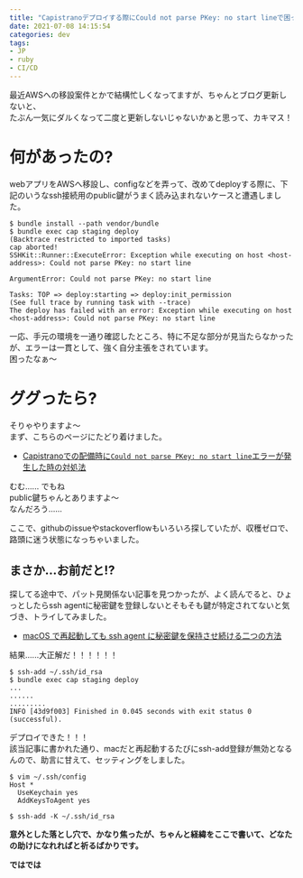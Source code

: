 ```yaml
---
title: "Capistranoデプロイする際にCould not parse PKey: no start lineで困った件"
date: 2021-07-08 14:15:54
categories: dev
tags:
- JP
- ruby
- CI/CD
---
```

最近AWSへの移設案件とかで結構忙しくなってますが、ちゃんとブログ更新しないと、  
たぶん一気にダルくなって二度と更新しないじゃないかぁと思って、カキマス！  
<!--more-->

# 何があったの?
webアプリをAWSへ移設し、configなどを弄って、改めてdeployする際に、下記のいうなssh接続用のpublic鍵がうまく読み込まれないケースと遭遇しました。  

```
$ bundle install --path vendor/bundle
$ bundle exec cap staging deploy
(Backtrace restricted to imported tasks)
cap aborted!
SSHKit::Runner::ExecuteError: Exception while executing on host <host-address>: Could not parse PKey: no start line

ArgumentError: Could not parse PKey: no start line

Tasks: TOP => deploy:starting => deploy:init_permission
(See full trace by running task with --trace)
The deploy has failed with an error: Exception while executing on host <host-address>: Could not parse PKey: no start line
```

一応、手元の環境を一通り確認したところ、特に不足な部分が見当たらなかったが、エラーは一貫として、強く自分主張をされています。  
困ったなぁ〜  

# ググったら?
そりゃやりますよ〜  
まず、こちらのページにたどり着けました。  
- [Capistranoでの配備時に`Could not parse PKey: no start line`エラーが発生した時の対処法](https://qiita.com/kadoppe/items/ed1e9c6b75cb7e676322)

むむ......
でもね  
public鍵ちゃんとありますよ〜  
なんだろう......  

ここで、githubのissueやstackoverflowもいろいろ探していたが、収穫ゼロで、路頭に迷う状態になっちゃいました。  

## まさか...お前だと!?
探してる途中で、パット見関係ない記事を見つかったが、よく読んでると、ひょっとしたらssh agentに秘密鍵を登録しないとそもそも鍵が特定されてないと気づき、トライしてみました。  
- [macOS で再起動しても ssh agent に秘密鍵を保持させ続ける二つの方法](https://qiita.com/sonots/items/a6dec06f95fca4757d4a)

結果......大正解だ！！！！！！  

```
$ ssh-add ~/.ssh/id_rsa
$ bundle exec cap staging deploy
...
......
.........
INFO [43d9f003] Finished in 0.045 seconds with exit status 0 (successful).
```

デプロイできた！！！  
該当記事に書かれた通り、macだと再起動するたびにssh-add登録が無効となるんので、助言に甘えて、セッティングをしました。

```
$ vim ~/.ssh/config
Host *
  UseKeychain yes
  AddKeysToAgent yes

$ ssh-add -K ~/.ssh/id_rsa
```

__意外とした落とし穴で、かなり焦ったが、ちゃんと経緯をここで書いて、どなたの助けになれればと祈るばかりです。__  

__ではでは__